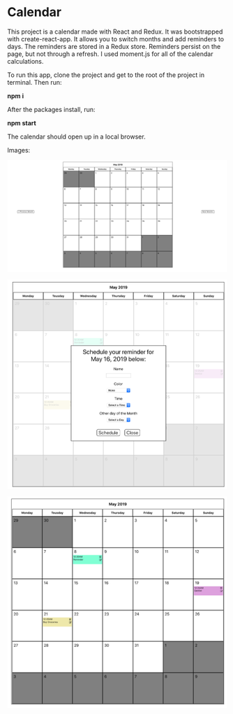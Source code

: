 # Calendar

This project is a calendar made with React and Redux. It was bootstrapped with create-react-app.
It allows you to switch months and add reminders to days. The reminders are stored in a Redux 
store. Reminders persist on the page, but not through a refresh. I used moment.js for all of 
the calendar calculations. 

To run this app, clone the project and get to the root of the project in terminal. Then run:

**npm i**

After the packages install, run:

**npm start**

The calendar should open up in a local browser.

Images:

![alt text](https://github.com/langerkirill/Calendar/blob/calendar-app/calendar-app/assets/fullview.png)

![alt text](https://github.com/langerkirill/Calendar/blob/calendar-app/calendar-app/assets/modal.png)

![alt text](https://github.com/langerkirill/Calendar/blob/calendar-app/calendar-app/assets/reminders.png)

